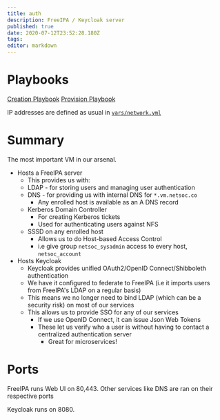 ```yaml
---
title: auth
description: FreeIPA / Keycloak server
published: true
date: 2020-07-12T23:52:28.180Z
tags: 
editor: markdown
---
```



# Playbooks
[Creation Playbook](https://github.com/UCCNetsoc/NaC/blob/master/create-auth.yml)
[Provision Playbook](https://github.com/UCCNetsoc/NaC/blob/master/provision-auth.yml)

IP addresses are defined as usual in [`vars/network.yml`](https://raw.githubusercontent.com/UCCNetsoc/NaC/master/vars/network.yml)

# Summary

The most important VM in our arsenal.

* Hosts a FreeIPA server
	* This provides us with:
  	* LDAP - for storing users and managing user authentication
    * DNS - for providing us with internal DNS for `*.vm.netsoc.co`
    	* Any enrolled host is available as an A DNS record
    * Kerberos Domain Controller
    	* For creating Kerberos tickets
      * Used for authenticating users against NFS 
    * SSSD on any enrolled host
    	* Allows us to do Host-based Access Control
      * i.e give group `netsoc_sysadmin` access to every host, `netsoc_account`
* Hosts Keycloak
	* Keycloak provides unified OAuth2/OpenID Connect/Shibboleth authentication
  	* We have it configured to federate to FreeIPA (i.e it imports users from FreeIPA's LDAP on a regular basis)
    * This means we no longer need to bind LDAP (which can be a security risk) on most of our services
  * This allows us to provide SSO for any of our services
  	* If we use OpenID Connect, it can issue Json Web Tokens
    * These let us verify who a user is without having to contact a centralized authentication server
    	* Great for microservices!

# Ports
FreeIPA runs Web UI on 80,443. Other services like DNS are ran on their respective ports

Keycloak runs on 8080.
